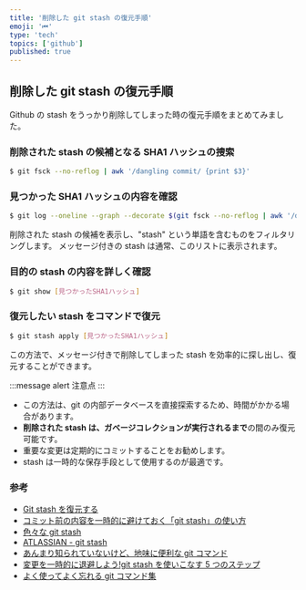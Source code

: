 ```yaml
---
title: '削除した git stash の復元手順'
emoji: '⏮'
type: 'tech'
topics: ['github']
published: true
---
```


## 削除した git stash の復元手順

Github の stash をうっかり削除してしまった時の復元手順をまとめてみました。

### 削除された stash の候補となる SHA1 ハッシュの捜索

```sh
$ git fsck --no-reflog | awk '/dangling commit/ {print $3}'
```

### 見つかった SHA1 ハッシュの内容を確認

```sh
$ git log --oneline --graph --decorate $(git fsck --no-reflog | awk '/dangling commit/ {print $3}') | grep -i "stash"
```

削除された stash の候補を表示し、"stash" という単語を含むものをフィルタリングします。
メッセージ付きの stash は通常、このリストに表示されます。

### 目的の stash の内容を詳しく確認

```sh
$ git show [見つかったSHA1ハッシュ]
```

### 復元したい stash をコマンドで復元

```sh
$ git stash apply [見つかったSHA1ハッシュ]
```

この方法で、メッセージ付きで削除してしまった stash を効率的に探し出し、復元することができます。

:::message alert
注意点
:::

- この方法は、git の内部データベースを直接探索するため、時間がかかる場合があります。
- **削除された stash は、ガベージコレクションが実行されるまで**の間のみ復元可能です。
- 重要な変更は定期的にコミットすることをお勧めします。
- stash は一時的な保存手段として使用するのが最適です。

### 参考

- [Git stash を復元する](https://zenn.dev/snowcait/articles/7ba0720db50aea28c652)
- [コミット前の内容を一時的に避けておく「git stash」の使い方](https://www.granfairs.com/blog/entry-3205/)
- [色々な git stash](https://qiita.com/akasakas/items/768c0b563b96f8a9be9d)
- [ATLASSIAN - git stash ](https://www.atlassian.com/ja/git/tutorials/saving-changes/git-stash)
- [あんまり知られていないけど、地味に便利な git コマンド](https://qiita.com/app_js/items/7ef0f2ab513d3de1471f)
- [変更を一時的に退避しよう!git stash を使いこなす 5 つのステップ](https://www.sejuku.net/blog/71428)
- [よく使ってよく忘れる git コマンド集](https://hakumai-no-otomo.hatenablog.com/entry/2020/10/05/%E3%82%88%E3%81%8F%E4%BD%BF%E3%81%A3%E3%81%A6%E3%82%88%E3%81%8F%E5%BF%98%E3%82%8C%E3%82%8Bgit%E3%82%B3%E3%83%9E%E3%83%B3%E3%83%89%E9%9B%86)
